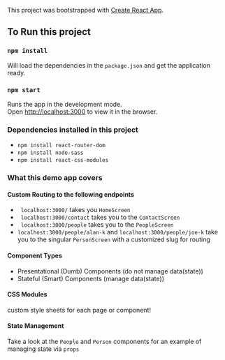 This project was bootstrapped with [Create React App](https://github.com/facebook/create-react-app).

## To Run this project

### `npm install`

Will load the dependencies in the `package.json` and get the application ready.

### `npm start`

Runs the app in the development mode.<br />
Open [http://localhost:3000](http://localhost:3000) to view it in the browser.

### Dependencies installed in this project
- `npm install react-router-dom`
- `npm install node-sass`
- `npm install react-css-modules`

### What this demo app covers

#### Custom Routing to the following endpoints
- ` localhost:3000/` takes you `HomeScreen`
- ` localhost:3000/contact` takes you to the `ContactScreen`
- ` localhost:3000/people` takes you to the `PeopleScreen`
- `localhost:3000/people/alan-k` and `localhost:3000/people/joe-k` take you to the singular `PersonScreen` with a customized slug for routing 

#### Component Types
- Presentational (Dumb) Components (do not manage data(state))
- Stateful (Smart) Components (manage data(state))

#### CSS Modules
custom style sheets for each page or component! 

#### State Management
Take a look at the `People` and `Person` components for an example of managing state via `props` 

